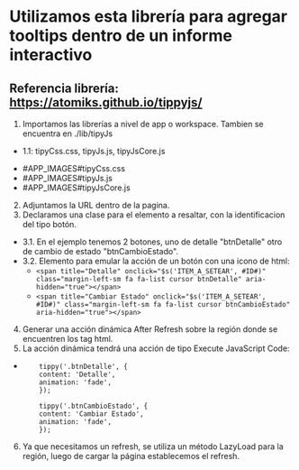 # Utilizamos esta librería para agregar tooltips dentro de un informe interactivo
## Referencia librería: https://atomiks.github.io/tippyjs/
1. Importamos las librerías a nivel de app o workspace. Tambien se encuentra en ./lib/tipyJs
  - 1.1: tipyCss.css, tipyJs.js, tipyJsCore.js
  * #APP_IMAGES#tipyCss.css
  * #APP_IMAGES#tipyJs.js
  * #APP_IMAGES#tipyJsCore.js
2. Adjuntamos la URL dentro de la pagina.
3. Declaramos una clase para el elemento a resaltar, con la identificacion del tipo botón.
  - 3.1. En el ejemplo tenemos 2 botones, uno de detalle "btnDetalle" otro de cambio de estado "btnCambioEstado".
  - 3.2. Elemento para emular la acción de un botón con una icono de html:
       -  ```<span title="Detalle" onclick="$s('ITEM_A_SETEAR', #ID#)" class="margin-left-sm fa fa-list cursor btnDetalle" aria-hidden="true"></span>```
       -  ```<span title="Cambiar Estado" onclick="$s('ITEM_A_SETEAR', #ID#)" class="margin-left-sm fa fa-list cursor btnCambioEstado" aria-hidden="true"></span>```
4. Generar una acción dinámica After Refresh sobre la región donde se encuentren los tag html.
5. La acción dinámica tendrá una acción de tipo Execute JavaScript Code:
  - ```
        tippy('.btnDetalle', {
        content: 'Detalle',
        animation: 'fade',
        });

        tippy('.btnCambioEstado', {
        content: 'Cambiar Estado',
        animation: 'fade',
        });
     ```
 6. Ya que necesitamos un refresh, se utiliza un método LazyLoad para la región, luego de cargar la página establecemos el refresh.
